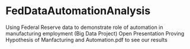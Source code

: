 # FedDataAutomationAnalysis
Using Federal Reserve data to demonstrate role of automation in manufacturing employment (Big Data Project)
Open Presentation Proving Hypothesis of Manfacturing and Automation.pdf to see our results
